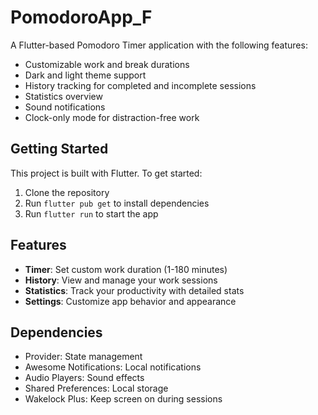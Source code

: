 # PomodoroApp_F

A Flutter-based Pomodoro Timer application with the following features:

- Customizable work and break durations
- Dark and light theme support
- History tracking for completed and incomplete sessions
- Statistics overview
- Sound notifications
- Clock-only mode for distraction-free work

## Getting Started

This project is built with Flutter. To get started:

1. Clone the repository
2. Run `flutter pub get` to install dependencies
3. Run `flutter run` to start the app

## Features

- **Timer**: Set custom work duration (1-180 minutes)
- **History**: View and manage your work sessions
- **Statistics**: Track your productivity with detailed stats
- **Settings**: Customize app behavior and appearance

## Dependencies

- Provider: State management
- Awesome Notifications: Local notifications
- Audio Players: Sound effects
- Shared Preferences: Local storage
- Wakelock Plus: Keep screen on during sessions
